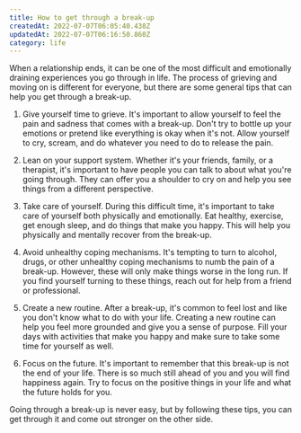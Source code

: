 ```yaml
---
title: How to get through a break-up
createdAt: 2022-07-07T06:05:40.438Z
updatedAt: 2022-07-07T06:16:50.860Z
category: life
---
```


When a relationship ends, it can be one of the most difficult and emotionally draining experiences you go through in life. The process of grieving and moving on is different for everyone, but there are some general tips that can help you get through a break-up.

1. Give yourself time to grieve. It's important to allow yourself to feel the pain and sadness that comes with a break-up. Don't try to bottle up your emotions or pretend like everything is okay when it's not. Allow yourself to cry, scream, and do whatever you need to do to release the pain.

2. Lean on your support system. Whether it's your friends, family, or a therapist, it's important to have people you can talk to about what you're going through. They can offer you a shoulder to cry on and help you see things from a different perspective.

3. Take care of yourself. During this difficult time, it's important to take care of yourself both physically and emotionally. Eat healthy, exercise, get enough sleep, and do things that make you happy. This will help you physically and mentally recover from the break-up.

4. Avoid unhealthy coping mechanisms. It's tempting to turn to alcohol, drugs, or other unhealthy coping mechanisms to numb the pain of a break-up. However, these will only make things worse in the long run. If you find yourself turning to these things, reach out for help from a friend or professional.

5. Create a new routine. After a break-up, it's common to feel lost and like you don't know what to do with your life. Creating a new routine can help you feel more grounded and give you a sense of purpose. Fill your days with activities that make you happy and make sure to take some time for yourself as well.

6. Focus on the future. It's important to remember that this break-up is not the end of your life. There is so much still ahead of you and you will find happiness again. Try to focus on the positive things in your life and what the future holds for you.

Going through a break-up is never easy, but by following these tips, you can get through it and come out stronger on the other side.
